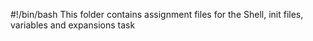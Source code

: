 #!/bin/bash
This folder contains assignment files for the Shell, init files, variables and expansions task
